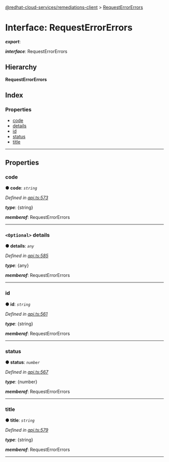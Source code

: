 [@redhat-cloud-services/remediations-client](../README.md) > [RequestErrorErrors](../interfaces/requesterrorerrors.md)

# Interface: RequestErrorErrors

*__export__*: 

*__interface__*: RequestErrorErrors

## Hierarchy

**RequestErrorErrors**

## Index

### Properties

* [code](requesterrorerrors.md#code)
* [details](requesterrorerrors.md#details)
* [id](requesterrorerrors.md#id)
* [status](requesterrorerrors.md#status)
* [title](requesterrorerrors.md#title)

---

## Properties

<a id="code"></a>

###  code

**● code**: *`string`*

*Defined in [api.ts:573](https://github.com/RedHatInsights/javascript-clients/blob/master/packages/remediations/api.ts#L573)*

*__type__*: {string}

*__memberof__*: RequestErrorErrors

___
<a id="details"></a>

### `<Optional>` details

**● details**: *`any`*

*Defined in [api.ts:585](https://github.com/RedHatInsights/javascript-clients/blob/master/packages/remediations/api.ts#L585)*

*__type__*: {any}

*__memberof__*: RequestErrorErrors

___
<a id="id"></a>

###  id

**● id**: *`string`*

*Defined in [api.ts:561](https://github.com/RedHatInsights/javascript-clients/blob/master/packages/remediations/api.ts#L561)*

*__type__*: {string}

*__memberof__*: RequestErrorErrors

___
<a id="status"></a>

###  status

**● status**: *`number`*

*Defined in [api.ts:567](https://github.com/RedHatInsights/javascript-clients/blob/master/packages/remediations/api.ts#L567)*

*__type__*: {number}

*__memberof__*: RequestErrorErrors

___
<a id="title"></a>

###  title

**● title**: *`string`*

*Defined in [api.ts:579](https://github.com/RedHatInsights/javascript-clients/blob/master/packages/remediations/api.ts#L579)*

*__type__*: {string}

*__memberof__*: RequestErrorErrors

___

